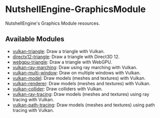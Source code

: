 # NutshellEngine-GraphicsModule
NutshellEngine's Graphics Module resources.

## Available Modules
- [vulkan-triangle](https://github.com/Team-Nutshell/NutshellEngine-GraphicsModule/tree/module/vulkan-triangle): Draw a triangle with Vulkan.
- [directx12-triangle](https://github.com/Team-Nutshell/NutshellEngine-GraphicsModule/tree/module/directx12-triangle): Draw a triangle with Direct3D 12.
- [webgpu-triangle](https://github.com/Team-Nutshell/NutshellEngine-GraphicsModule/tree/module/webgpu-triangle): Draw a triangle with WebGPU.
- [vulkan-ray-marching](https://github.com/Team-Nutshell/NutshellEngine-GraphicsModule/tree/module/vulkan-ray-marching): Draw using ray marching with Vulkan.
- [vulkan-multi-window](https://github.com/Team-Nutshell/NutshellEngine-GraphicsModule/tree/module/vulkan-multi-window): Draw on multiple windows with Vulkan.
- [vulkan-model](https://github.com/Team-Nutshell/NutshellEngine-GraphicsModule/tree/module/vulkan-model): Draw models (meshes and textures) with Vulkan.
- [vulkan-renderer](https://github.com/Team-Nutshell/NutshellEngine-GraphicsModule/tree/module/vulkan-renderer): Draw models (meshes and textures) with Vulkan.
- [vulkan-collider](https://github.com/Team-Nutshell/NutshellEngine-GraphicsModule/tree/module/vulkan-collider): Draw colliders with Vulkan.
- [vulkan-ray-tracing](https://github.com/Team-Nutshell/NutshellEngine-GraphicsModule/tree/module/vulkan-ray-tracing): Draw models (meshes and textures) using ray tracing with Vulkan.
- [vulkan-path-tracing](https://github.com/Team-Nutshell/NutshellEngine-GraphicsModule/tree/module/vulkan-path-tracing): Draw models (meshes and textures) using path tracing with Vulkan.